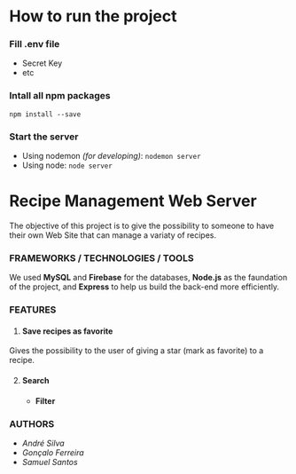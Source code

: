 # How to run the project

### Fill .env file
- Secret Key
- etc

### Intall all npm packages
`npm install --save`

### Start the server
- Using nodemon *(for developing)*:
`nodemon server`
- Using node:
`node server`

# Recipe Management Web Server

The objective of this project is to give the possibility to someone to have their own Web Site that can manage a variaty of recipes.

### FRAMEWORKS / TECHNOLOGIES / TOOLS

We used **MySQL** and **Firebase** for the databases, **Node.js** as the faundation of the project, and **Express** to help us build the back-end more efficiently.

### FEATURES

1. #### Save recipes as favorite
Gives the possibility to the user of giving a star (mark as favorite) to a recipe.

2. #### Search

    - #### Filter

### AUTHORS

- *André Silva*
- *Gonçalo Ferreira*
- *Samuel Santos*